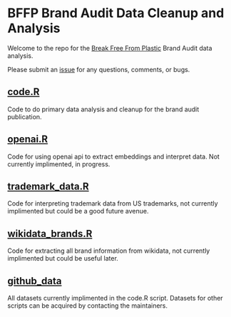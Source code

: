 # BFFP Brand Audit Data Cleanup and Analysis

Welcome to the repo for the [Break Free From Plastic](https://www.breakfreefromplastic.org/) Brand Audit data analysis. 

Please submit an [issue](https://github.com/wincowgerDEV/BFFP/issues) for any questions, comments, or bugs. 

## [code.R](https://github.com/wincowgerDEV/BFFP/blob/main/code.R)
Code to do primary data analysis and cleanup for the brand audit publication. 

## [openai.R](https://github.com/wincowgerDEV/BFFP/blob/main/openai.R)
Code for using openai api to extract embeddings and interpret data. Not currently implimented, in progress. 

## [trademark_data.R](https://github.com/wincowgerDEV/BFFP/blob/main/trademark_data.R)
Code for interpreting trademark data from US trademarks, not currently implimented but could be a good future avenue. 

## [wikidata_brands.R](https://github.com/wincowgerDEV/BFFP/blob/main/wikidata_brands.R)
Code for extracting all brand information from wikidata, not currently implimented but could be useful later. 

## [github_data](https://github.com/wincowgerDEV/BFFP/tree/main/github_data)
All datasets currently implimented in the code.R script. Datasets for other scripts can be acquired by contacting the maintainers. 

